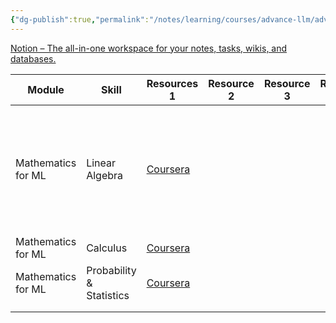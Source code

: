 ```yaml
---
{"dg-publish":true,"permalink":"/notes/learning/courses/advance-llm/advance-llm-index/"}
---
```


[Notion – The all-in-one workspace for your notes, tasks, wikis, and databases.](https://quickest-plant-5b8.notion.site/aa90878a7bfa48c58684ca587a899c93?v=0d1f421703374e19a2357369fa686ec7&pvs=4)


| Module             | Skill                    | Resources 1                                                                                                                                             | Resource 2 | Resource 3 | Resource 4 |     | Notes                                                                                      |
| ------------------ | ------------------------ | ------------------------------------------------------------------------------------------------------------------------------------------------------- | ---------- | ---------- | ---------- | --- | ------------------------------------------------------------------------------------------ |
| Mathematics for ML | Linear Algebra           | [Coursera](https://www.coursera.org/learn/machine-learning-linear-algebra)                                                                              |            |            |            |     | [[Notes/Learning/Courses/Advance Llm/Linear Algebra/Linear Algebra Week 1 and Week 2\|Linear Algebra Week 1 and Week 2]] , [[Notes/Learning/Courses/Advance Llm/Linear Algebra/Linear Algebra Week 3\|Linear Algebra Week 3]],[[Notes/Learning/Courses/Advance Llm/Linear Algebra/Linear Algebra Week 4\|Linear Algebra Week 4]] |
| Mathematics for ML | Calculus                 | [Coursera](https://www.coursera.org/learn/machine-learning-calculus?specialization=mathematics-for-machine-learning-and-data-science)                   |            |            |            |     | [[Notes/Learning/Courses/Advance Llm/Calculus/Calculus\|Calculus]]                                                                               |
| Mathematics for ML | Probability & Statistics | [Coursera](https://www.coursera.org/learn/machine-learning-probability-and-statistics?specialization=mathematics-for-machine-learning-and-data-science) |            |            |            |     |                                                                                            |
|                    |                          |                                                                                                                                                         |            |            |            |     |                                                                                            |
|                    |                          |                                                                                                                                                         |            |            |            |     |                                                                                            |


